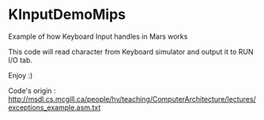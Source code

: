 # KInputDemoMips
Example of how Keyboard Input handles in Mars works


This code will read character from Keyboard simulator and output it to RUN I/O tab. 


Enjoy :)

Code's origin : http://msdl.cs.mcgill.ca/people/hv/teaching/ComputerArchitecture/lectures/exceptions_example.asm.txt
